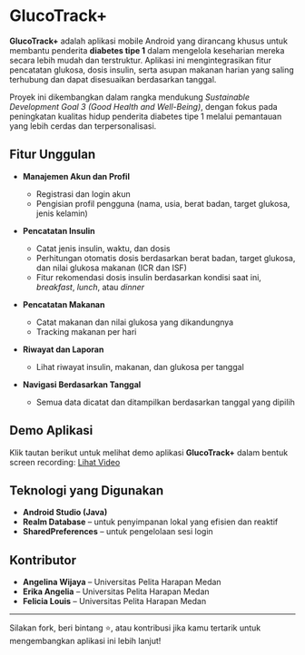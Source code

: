 # GlucoTrack+
**GlucoTrack+** adalah aplikasi mobile Android yang dirancang khusus untuk membantu penderita **diabetes tipe 1** dalam mengelola keseharian mereka secara lebih mudah dan terstruktur. Aplikasi ini mengintegrasikan fitur pencatatan glukosa, dosis insulin, serta asupan makanan harian yang saling terhubung dan dapat disesuaikan berdasarkan tanggal.

Proyek ini dikembangkan dalam rangka mendukung *Sustainable Development Goal 3 (Good Health and Well-Being)*, dengan fokus pada peningkatan kualitas hidup penderita diabetes tipe 1 melalui pemantauan yang lebih cerdas dan terpersonalisasi.


## Fitur Unggulan
- **Manajemen Akun dan Profil**
  - Registrasi dan login akun
  - Pengisian profil pengguna (nama, usia, berat badan, target glukosa, jenis kelamin)

- **Pencatatan Insulin**
  - Catat jenis insulin, waktu, dan dosis
  - Perhitungan otomatis dosis berdasarkan berat badan, target glukosa, dan nilai glukosa makanan (ICR dan ISF)
  - Fitur rekomendasi dosis insulin berdasarkan kondisi saat ini, *breakfast*, *lunch*, atau *dinner*

- **Pencatatan Makanan**
  - Catat makanan dan nilai glukosa yang dikandungnya
  - Tracking makanan per hari

- **Riwayat dan Laporan**
  - Lihat riwayat insulin, makanan, dan glukosa per tanggal

- **Navigasi Berdasarkan Tanggal**
  - Semua data dicatat dan ditampilkan berdasarkan tanggal yang dipilih


## Demo Aplikasi
Klik tautan berikut untuk melihat demo aplikasi **GlucoTrack+** dalam bentuk screen recording:  [Lihat Video](https://uph365-my.sharepoint.com/:v:/g/personal/03081230039_student_uph_edu/EVBqy7rYVVNNk_Gr0I-6l9kBX4OIonWM_sxt2vDWYOw4og?e=ujr0pM)


## Teknologi yang Digunakan
- **Android Studio (Java)**
- **Realm Database** – untuk penyimpanan lokal yang efisien dan reaktif
- **SharedPreferences** – untuk pengelolaan sesi login


## Kontributor
- **Angelina Wijaya** – Universitas Pelita Harapan Medan
- **Erika Angelia** – Universitas Pelita Harapan Medan  
- **Felicia Louis** – Universitas Pelita Harapan Medan  

---

Silakan fork, beri bintang ⭐, atau kontribusi jika kamu tertarik untuk mengembangkan aplikasi ini lebih lanjut!
